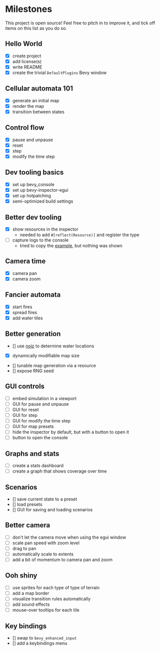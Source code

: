 # Milestones

This project is open source! Feel free to pitch in to improve it, and tick off items on this list as you do so.

## Hello World

- [x] create project
- [x] add license(s)
- [x] write README
- [x] create the trivial `DefaultPlugins` Bevy window

## Cellular automata 101

- [x] generate an initial map
- [x] render the map
- [x] transition between states

## Control flow

- [x] pause and unpause
- [x] reset
- [x] step
- [x] modify the time step

## Dev tooling basics

- [x] set up bevy_console
- [x] set up bevy-inspector-egui
- [x] set up hotpatching
- [x] semi-optimized build settings

## Better dev tooling

- [x] show resources in the inspector
  - needed to add `#[reflect(Resource)]` and register the type
- [ ] capture logs to the console
  - tried to copy the [example](https://github.com/RichoDemus/bevy-console/blob/main/examples/capture_bevy_logs.rs), but nothing was shown

## Camera time

- [x] camera pan
- [x] camera zoom

## Fancier automata

- [x] start fires
- [x] spread fires
- [x] add water tiles

## Better generation

- [] use [noiz](https://docs.rs/noiz/latest/noiz/) to determine water locations
- [x] dynamically modifiable map size
- [] tunable map generation via a resource
- [] expose RNG seed

## GUI controls

- [ ] embed simulation in a viewport
- [ ] GUI for pause and unpause
- [ ] GUI for reset
- [ ] GUI for step
- [ ] GUI for modify the time step
- [ ] GUI for map presets
- [ ] hide the inspector by default, but with a button to open it
- [ ] button to open the console

## Graphs and stats

- [ ] create a stats dashboard
- [ ] create a graph that shows coverage over time

## Scenarios

- [] save current state to a preset
- [] load presets
- [] GUI for saving and loading scenarios

## Better camera

- [ ] don't let the camera move when using the egui window
- [ ] scale pan speed with zoom level
- [ ] drag to pan
- [ ] automatically scale to extents
- [ ] add a bit of momentum to camera pan and zoom

## Ooh shiny

- [ ] use sprites for each type of type of terrain
- [ ] add a map border
- [ ] visualize transition rules automatically
- [ ] add sound effects
- [ ] mouse-over tooltips for each tile

## Key bindings

- [] swap to `bevy_enhanced_input`
- [] add a keybindings menu
